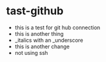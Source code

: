 # tast-github
* this is a test for git hub connection
* this is another thing
* _italics with an _underscore
* this is another change
* not using ssh